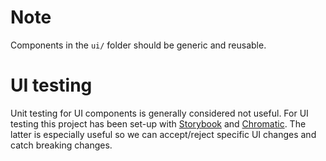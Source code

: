 # Note
Components in the `ui/` folder should be generic and reusable.

# UI testing
Unit testing for UI components is generally considered not useful. For UI testing this project has been set-up with [Storybook](https://storybook.js.org) and [Chromatic](https://www.chromatic.com/). The latter is especially useful so we can accept/reject specific UI changes and catch breaking changes.
